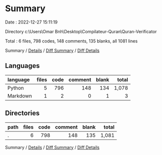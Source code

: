 # Summary

Date : 2022-12-27 15:11:19

Directory c:\\Users\\Omar Bnh\\Desktop\\Compilateur-Quran\\Quran-Verificator

Total : 6 files,  798 codes, 148 comments, 135 blanks, all 1081 lines

Summary / [Details](details.md) / [Diff Summary](diff.md) / [Diff Details](diff-details.md)

## Languages
| language | files | code | comment | blank | total |
| :--- | ---: | ---: | ---: | ---: | ---: |
| Python | 5 | 796 | 148 | 134 | 1,078 |
| Markdown | 1 | 2 | 0 | 1 | 3 |

## Directories
| path | files | code | comment | blank | total |
| :--- | ---: | ---: | ---: | ---: | ---: |
| . | 6 | 798 | 148 | 135 | 1,081 |

Summary / [Details](details.md) / [Diff Summary](diff.md) / [Diff Details](diff-details.md)